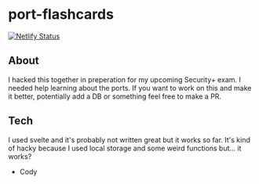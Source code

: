 # port-flashcards
[![Netlify Status](https://api.netlify.com/api/v1/badges/b8366b3d-e0a7-47ca-b818-708f74fc8694/deploy-status)](https://app.netlify.com/sites/capable-conkies-9d017f/deploys)

## About
I hacked this together in preperation for my upcoming Security+ exam. I needed help learning about the ports. 
If you want to work on this and make it better, potentially add a DB or something feel free to make a PR. 

## Tech
I used svelte and it's probably not written great but it works so far. It's kind of hacky because I used local storage and some weird functions but... it works?

- Cody
